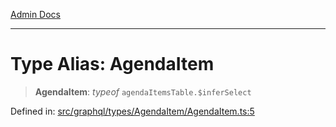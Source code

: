 [Admin Docs](/)

***

# Type Alias: AgendaItem

> **AgendaItem**: *typeof* `agendaItemsTable.$inferSelect`

Defined in: [src/graphql/types/AgendaItem/AgendaItem.ts:5](https://github.com/NishantSinghhhhh/talawa-api/blob/392788fe2d27c588c46069b772af4fd307c1489d/src/graphql/types/AgendaItem/AgendaItem.ts#L5)

